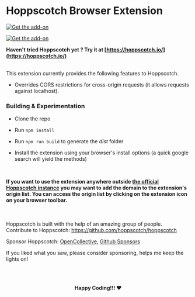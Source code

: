 # Hoppscotch Browser Extension

<a href="https://chrome.google.com/webstore/detail/hoppscotch-browser-extens/amknoiejhlmhancpahfcfcfhllgkpbld">![Get the add-on](https://storage.googleapis.com/chrome-gcs-uploader.appspot.com/image/WlD8wC6g8khYWPJUsQceQkhXSlv1/UV4C4ybeBTsZt43U4xis.png)</a>

<a href="https://addons.mozilla.org/en-US/firefox/addon/hoppscotch/">![Get the add-on](https://addons.cdn.mozilla.net/static/img/addons-buttons/AMO-button_2.png)</a>

**Haven't tried Hoppscotch yet ? Try it at [https://hoppscotch.io/](https://hoppscotch.io/)**

<br />
This extension currently provides the following features to Hoppscotch.

- Overrides CORS restrictions for cross-origin requests (it allows requests against localhost).


### Building & Experimentation
- Clone the repo

- Run `npm install`

- Run `npm run build` to generate the *dist* folder

- Install the extension using your browser's install options (a quick google search will yield the methods)

  <br />

**If you want to use the extension anywhere outside [the official Hoppscotch instance](https://hoppscotch.io) you may want to add the domain to the extension's origin list. You can access the origin list by clicking on the extension icon on your browser toolbar.**

<br />
<br />
Hoppscotch is built with the help of an amazing group of people.
<br />
Contribute to Hoppscotch: <a href="https://github.com/hoppscotch/hoppscotch">https://github.com/hoppscotch/hoppscotch</a>
<br/>

Sponsor Hoppscotch: [OpenCollective](https://opencollective.com/hoppscotch), [Github Sponsors](https://github.com/sponsors/hoppscotch)


If you liked what you saw, please consider sponsoring, helps me keep the lights on!

<br />
<br />

<p align="center"><b>Happy Coding!!! ❤️</b></p>


